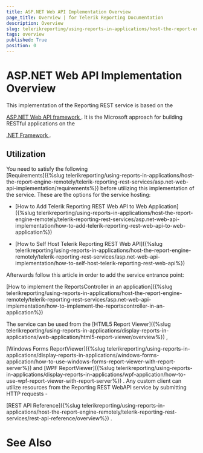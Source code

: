 ```yaml
---
title: ASP.NET Web API Implementation Overview
page_title: Overview | for Telerik Reporting Documentation
description: Overview
slug: telerikreporting/using-reports-in-applications/host-the-report-engine-remotely/telerik-reporting-rest-services/asp.net-web-api-implementation/overview
tags: overview
published: True
position: 0
---
```


# ASP.NET Web API Implementation Overview



This implementation of the Reporting REST service is based on the
        
[ASP.NET Web API framework
](http://www.asp.net/web-api
).
        It is the Microsoft approach for building RESTful applications on the
        
[.NET Framework
](http://msdn.microsoft.com/netframework/
).
      


## Utilization

You need to satisfy the following  
[Requirements]({%slug telerikreporting/using-reports-in-applications/host-the-report-engine-remotely/telerik-reporting-rest-services/asp.net-web-api-implementation/requirements%})
          before utilizing this implementation of the service. These are the options for
          the service hosting:
        


* [How to Add Telerik Reporting REST Web API to Web Application]({%slug telerikreporting/using-reports-in-applications/host-the-report-engine-remotely/telerik-reporting-rest-services/asp.net-web-api-implementation/how-to-add-telerik-reporting-rest-web-api-to-web-application%})


* [How to Self Host Telerik Reporting REST Web API]({%slug telerikreporting/using-reports-in-applications/host-the-report-engine-remotely/telerik-reporting-rest-services/asp.net-web-api-implementation/how-to-self-host-telerik-reporting-rest-web-api%})


Afterwards follow this article in order to add the service entrance point:
          
[How to implement the ReportsController in an application]({%slug telerikreporting/using-reports-in-applications/host-the-report-engine-remotely/telerik-reporting-rest-services/asp.net-web-api-implementation/how-to-implement-the-reportscontroller-in-an-application%})


The service can be used from the 
[HTML5 Report Viewer]({%slug telerikreporting/using-reports-in-applications/display-reports-in-applications/web-application/html5-report-viewer/overview%})
,
          
[Windows Forms ReportViewer]({%slug telerikreporting/using-reports-in-applications/display-reports-in-applications/windows-forms-application/how-to-use-windows-forms-report-viewer-with-report-server%})
          and 
[WPF ReportViewer]({%slug telerikreporting/using-reports-in-applications/display-reports-in-applications/wpf-application/how-to-use-wpf-report-viewer-with-report-server%})
.
          Any custom client can utilize resources from the Reporting REST WebAPI  service by submitting HTTP requests -
          
[REST API Reference]({%slug telerikreporting/using-reports-in-applications/host-the-report-engine-remotely/telerik-reporting-rest-services/rest-api-reference/overview%})
.
        


# See Also

